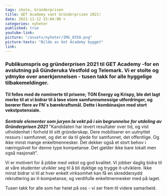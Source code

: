 ```yaml
---
tags: skole, Gründerprisen
title: GET Academy vant Gründerprisen 2021!
date: 2021-11-12 15:04:00 +
categories: nyheter
published: true
youtube-link:
picture: "/assets/nyheter/IMG_8558.png"
picture-texts: "Bilde av Get Academy bygget"
link: 
---
```



### Publikumspris og gründerprisen 2021 til GET Academy -for en avslutning på Günderuka Vestfold og Telemark. Vi er stolte og ydmyke over anerkjennelsen - tusen takk for alle hyggelige tilbakemeldinger.

#### Til felles med de nominerte til prisene; TGN Energy og Krispy, ble det lagt merke til at vi  bidrar til å løse store samfunnsmessige utfordringer, og berører flere av FN`s bærekraftsmål. Dette i kombinasjon med stort vekstpotensiale.
***Sentrale elementer som juryen la vekt på i sin begrunnelse for utdeling av Gründerprisen 2021***
"Kandidaten har levert resultater over tid, og vist utholdenhet i forhold til sitt gründerskap. Dere mobiliserer en uutnyttet ressurs i samfunnet, og det er da til glede for samfunnet, det offentlige. Og ikke minst mange enkeltmennesker. Det dekker også et stort behov i næringslivet for denne type kompetanse. Det gjelder ikke bare lokalt men også nasjonalt".


Vi er motivert for å jobbe med vekst og god kvalitet. Vi jobber daglig bidra til at våre studenter utvikler seg til å bli dyktige og trygge it-utviklere. Ikke minst bidrar vi til at hver enkelt virksomhet kan få en skreddersydd rekruttering av it-kompetanse, og verdifulle enkeltmennesker med på laget. 

Tusen takk for alle som har heiet på oss - vi ser frem til videre samarbeid.

